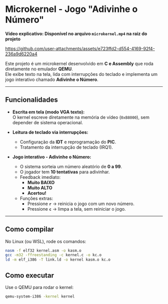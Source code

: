 # Microkernel - Jogo "Adivinhe o Número"

**Vídeo explicativo: Disponível no arquivo `microkernel.mp4` na raiz do projeto**

https://github.com/user-attachments/assets/e723ffd2-d554-4169-92f4-236a9d6220a4

Este projeto é um microkernel desenvolvido em **C e Assembly** que roda diretamente no emulador **QEMU**.  
Ele exibe texto na tela, lida com interrupções do teclado e implementa um jogo interativo chamado **Adivinhe o Número**.

---

## Funcionalidades

- **Escrita em tela (modo VGA texto):**  
  O kernel escreve diretamente na memória de vídeo (`0xB8000`), sem depender de sistema operacional.

- **Leitura de teclado via interrupções:**  
  - Configuração da **IDT** e reprogramação do **PIC**.  
  - Tratamento da interrupção de teclado (IRQ1).  

- **Jogo interativo - Adivinhe o Número:**  
  - O sistema sorteia um número aleatório de **0 a 99**.  
  - O jogador tem **10 tentativas** para adivinhar.  
  - Feedback imediato:
    - **Muito BAIXO**
    - **Muito ALTO**
    - **Acertou!**
  - Funções extras:
    - Pressione **`r`** → reinicia o jogo com um novo número.  
    - Pressione **`c`** → limpa a tela, sem reiniciar o jogo.  

---

## Como compilar

No Linux (ou WSL), rode os comandos:

```bash
nasm -f elf32 kernel.asm -o kasm.o
gcc -m32 -ffreestanding -c kernel.c -o kc.o
ld -m elf_i386 -T link.ld -o kernel kasm.o kc.o
```

## Como executar

Use o QEMU para rodar o kernel:

```bash
qemu-system-i386 -kernel kernel
```

